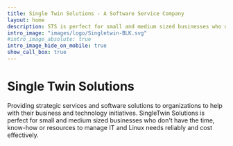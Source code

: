 ```yaml
---
title: Single Twin Solutions - A Software Service Company
layout: home
description: STS is perfect for small and medium sized businesses who don't have the time, know-how or resources to manage IT and Linux needs reliably and cost effectively. 
intro_image: "images/logo/Singletwin-BLK.svg"
#intro_image_absolute: true
intro_image_hide_on_mobile: true
show_call_box: true
---
```


# Single Twin Solutions
Providing strategic services and software solutions to organizations to help with their business and technology initiatives. SingleTwin Solutions is perfect for small and medium sized businesses who don't have the time, know-how or resources to manage IT and Linux needs reliably and cost effectively. 